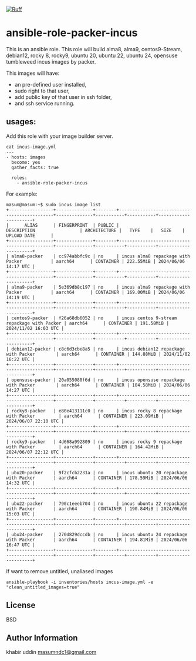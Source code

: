 [![Ruff](https://github.com/masumndc1/ansible-role-packer-incus/actions/workflows/ruff-ubuntu.yml/badge.svg)](https://github.com/masumndc1/ansible-role-packer-incus/actions/workflows/ruff-ubuntu.yml)

# ansible-role-packer-incus

This is an ansible role. This role will build alma8, alma9, centos9-Stream, 
debian12, rocky 8, rocky9, ubuntu 20, ubuntu 22, ubuntu 24, 
opensuse tumbleweed incus images by packer.

This images will have:
  - an pre-defined user installed,
  - sudo right to that user,
  - add public key of that user in ssh folder,
  - and ssh service running.

## usages:
Add this role with your image builder server.

```
cat incus-image.yml
---
- hosts: images
  become: yes
  gather_facts: true

  roles:
    - ansible-role-packer-incus
```

For example:

```
masum@masum:~$ sudo incus image list
+-----------------+--------------+--------+---------------------------------------------+--------------+-----------+-----------+----------------------+
|      ALIAS      | FINGERPRINT  | PUBLIC |                 DESCRIPTION                 | ARCHITECTURE |   TYPE    |   SIZE    |     UPLOAD DATE      |
+-----------------+--------------+--------+---------------------------------------------+--------------+-----------+-----------+----------------------+
| alma8-packer    | cc974abbfc9c | no     | incus alma8 repackage with Packer           | aarch64      | CONTAINER | 222.55MiB | 2024/06/06 14:17 UTC |
+-----------------+--------------+--------+---------------------------------------------+--------------+-----------+-----------+----------------------+
| alma9-packer    | 5e369db8c197 | no     | incus alma9 repackage with Packer           | aarch64      | CONTAINER | 169.00MiB | 2024/06/06 14:19 UTC |
+-----------------+--------------+--------+---------------------------------------------+--------------+-----------+-----------+----------------------+
| centos9-packer  | f26a68db6052 | no     | incus centos 9-stream repackage with Packer | aarch64      | CONTAINER | 191.58MiB | 2024/11/02 16:03 UTC |
+-----------------+--------------+--------+---------------------------------------------+--------------+-----------+-----------+----------------------+
| debian12-packer | c8c6d3cbe8a5 | no     | incus debian12 repackage with Packer        | aarch64      | CONTAINER | 144.88MiB | 2024/11/02 16:22 UTC |
+-----------------+--------------+--------+---------------------------------------------+--------------+-----------+-----------+----------------------+
| opensuse-packer | 20a055080f6d | no     | incus opensuse repackage with Packer        | aarch64      | CONTAINER | 104.58MiB | 2024/06/06 14:27 UTC |
+-----------------+--------------+--------+---------------------------------------------+--------------+-----------+-----------+----------------------+
| rocky8-packer   | e80e413111c0 | no     | incus rocky 8 repackage with Packer         | aarch64      | CONTAINER | 223.09MiB | 2024/06/07 22:10 UTC |
+-----------------+--------------+--------+---------------------------------------------+--------------+-----------+-----------+----------------------+
| rocky9-packer   | 4d668a992809 | no     | incus rocky 9 repackage with Packer         | aarch64      | CONTAINER | 164.42MiB | 2024/06/07 22:12 UTC |
+-----------------+--------------+--------+---------------------------------------------+--------------+-----------+-----------+----------------------+
| ubu20-packer    | 9f2cfcb2231a | no     | incus ubuntu 20 repackage with Packer       | aarch64      | CONTAINER | 178.59MiB | 2024/06/06 14:32 UTC |
+-----------------+--------------+--------+---------------------------------------------+--------------+-----------+-----------+----------------------+
| ubu22-packer    | 790c1eeeb704 | no     | incus ubuntu 22 repackage with Packer       | aarch64      | CONTAINER | 190.84MiB | 2024/06/06 15:03 UTC |
+-----------------+--------------+--------+---------------------------------------------+--------------+-----------+-----------+----------------------+
| ubu24-packer    | 270d829dccdb | no     | incus ubuntu 24 repackage with Packer       | aarch64      | CONTAINER | 194.81MiB | 2024/06/06 16:47 UTC |
+-----------------+--------------+--------+---------------------------------------------+--------------+-----------+-----------+----------------------+
```
If want to remove untitled, unaliased images

```
ansible-playbook -i inventories/hosts incus-image.yml -e "clean_untitled_images=true"
```
## License
BSD

## Author Information
khabir uddin
masumndc1@gmail.com
